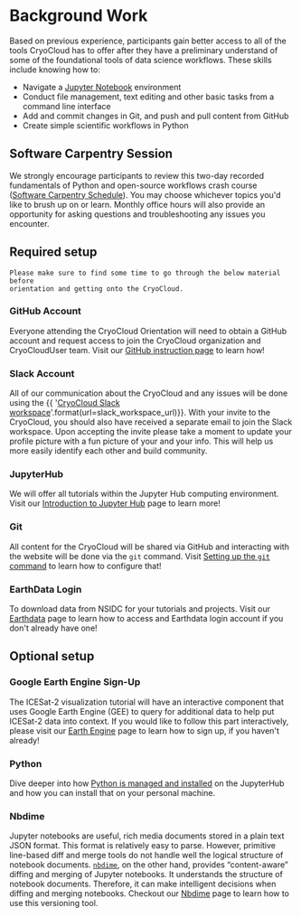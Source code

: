 # Background Work

Based on previous experience, participants gain better access to all of the tools CryoCloud 
has to offer after they have a preliminary understand of some of the foundational tools of 
data science workflows. These skills include knowing how to:

* Navigate a [Jupyter Notebook](https://jupyter.org/) environment
* Conduct file management, text editing and other basic tasks from a command line interface
* Add and commit changes in Git, and push and pull content from GitHub
* Create simple scientific workflows in Python

## Software Carpentry Session

We strongly encourage participants to review this two-day recorded fundamentals of Python and open-source workflows crash course ([Software Carpentry Schedule](./swc.md)). You may choose whichever topics you'd like to brush up on or learn. Monthly office hours will also provide an opportunity for asking questions and troubleshooting any issues you encounter.

## Required setup

```{attention}
Please make sure to find some time to go through the below material before
orientation and getting onto the CryoCloud.
```

### GitHub Account

Everyone attending the CryoCloud Orientation will need to obtain a GitHub account and request access to join the CryoCloud organization and CryoCloudUser team.
Visit our [GitHub instruction page](github.md) to learn how!

### Slack Account

All of our communication about the CryoCloud and any issues will be done using the
{{ '[CryoCloud Slack workspace]({url})'.format(url=slack_workspace_url)}}.
With your invite to the CryoCloud, you should also have received a separate
email to join the Slack workspace. Upon accepting the invite please take a moment to update your profile picture with a fun picture of your and your info. This will help us more easily identify each other and build community.

### JupyterHub

We will offer all tutorials within the Jupyter Hub computing environment.
Visit our [Introduction to Jupyter Hub](./jupyterhub.md) page to learn more!

### Git

All content for the CryoCloud will be shared via GitHub and interacting with the
website will be done via the `git` command. Visit [Setting up the `git` command](./git.md)
to learn how to configure that!

### EarthData Login

To download data  from NSIDC for your tutorials and projects.
Visit our [Earthdata](./earthdata.md) page to learn how to access and Earthdata login account if you don't already have one!

## Optional setup

### Google Earth Engine Sign-Up
The ICESat-2 visualization tutorial will have an interactive component that uses Google Earth Engine (GEE) to query for 
additional data to help put ICESat-2 data into context. 
If you would like to follow this part interactively, please visit our [Earth Engine](earthengine.md) page to learn how to sign up, 
if you haven't already!

### Python
Dive deeper into how [Python is managed and installed](python.md) on the JupyterHub
and how you can install that on your personal machine.

### Nbdime
Jupyter notebooks are useful, rich media documents stored in a plain text JSON format. This format is relatively easy to 
parse. However, primitive line-based diff and merge tools do not handle well the logical structure of notebook documents. 
[`nbdime`](https://nbdime.readthedocs.io/en/latest/), on the other hand, provides “content-aware” diffing and merging of 
Jupyter notebooks. It understands the structure of notebook documents. Therefore, it can make intelligent decisions when 
diffing and merging notebooks. Checkout our [Nbdime](../nbdime/nbdime-hub) page to learn how to use this versioning tool.
